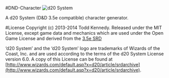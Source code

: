 #DND-Character
![d20 System](http://www.wizards.com/d20/images/D20_logo_4.jpg)

A d20 System (D&D 3.5e compatible) character generator.


#License
Copyright (c) 2013-2014 Todd Kennedy. Released under the MIT License, except game data and mechanics which are used under the Open Game License and derived from the [3.5e SRD](http://www.wizards.com/default.asp?x=d20/article/srd35)

‘d20 System’ and the ‘d20 System’ logo are trademarks of Wizards of the Coast, Inc. and are used according to the terms of the d20 System License version 6.0. A copy of this License can be found at [http://www.wizards.com/default.asp?x=d20/article/srdarchive](http://www.wizards.com/default.asp?x=d20/article/srdarchive).

